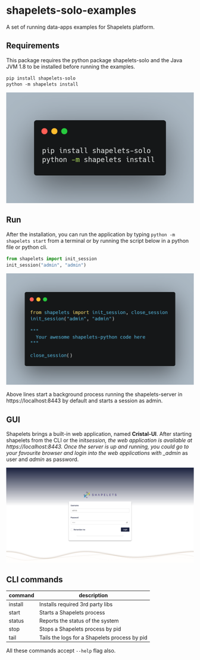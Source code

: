 # shapelets-solo-examples

A set of running data-apps examples for Shapelets platform.

## Requirements

This package requires the python package shapelets-solo and the Java JVM 1.8 to be installed before running the examples.

```shell
pip install shapelets-solo
python -m shapelets install
```

![cli example](./images/cli.png)

## Run

After the installation, you can run the application by typing `python -m shapelets start` from a terminal or by running the script below in a python file or python cli.

```python
from shapelets import init_session
init_session("admin", "admin")
```

![init_session example](./images/code.png)

Above lines start a background process running the shapelets-server in https://localhost:8443 by default and starts a session as admin.

## GUI

Shapelets brings a built-in web application, named **Cristal-UI**. After starting shapelets from the CLI or the init*session, the web application is available at https://localhost:8443. Once the server is up and running, you could go to your favourite browser and login into the web applications with \_admin* as user and _admin_ as password.

![Cristal-UI](./images/login.png)

## CLI commands

| command | description                                   |
| ------- | --------------------------------------------- |
| install | Installs required 3rd party libs              |
| start   | Starts a Shapelets process                    |
| status  | Reports the status of the system              |
| stop    | Stops a Shapelets process by pid              |
| tail    | Tails the logs for a Shapelets process by pid |

All these commands accept `--help` flag also.
